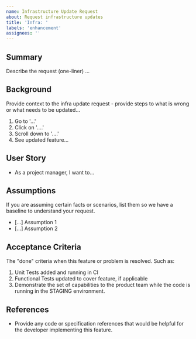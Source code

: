 ```yaml
---
name: Infrastructure Update Request
about: Request infrastructure updates
title: 'Infra: '
labels: 'enhancement'
assignees: ''
---
```


## Summary

Describe the request (one-liner) ...

## Background

Provide context to the infra update request - provide steps to what is wrong or what needs to be updated...

1. Go to '...'
1. Click on '....'
1. Scroll down to '....'
1. See updated feature...

## User Story

- As a project manager, I want to...

## Assumptions

If you are assuming certain facts or scenarios, list them so we have a baseline to understand your request.

- [...] Assumption 1
- [...] Assumption 2

## Acceptance Criteria

The "done" criteria when this feature or problem is resolved. Such as:

1. Unit Tests added and running in CI
1. Functional Tests updated to cover feature, if applicable
1. Demonstrate the set of capabilities to the product team while the code is running in the STAGING environment.

## References

- Provide any code or specification references that would be helpful for the developer implementing this feature.

